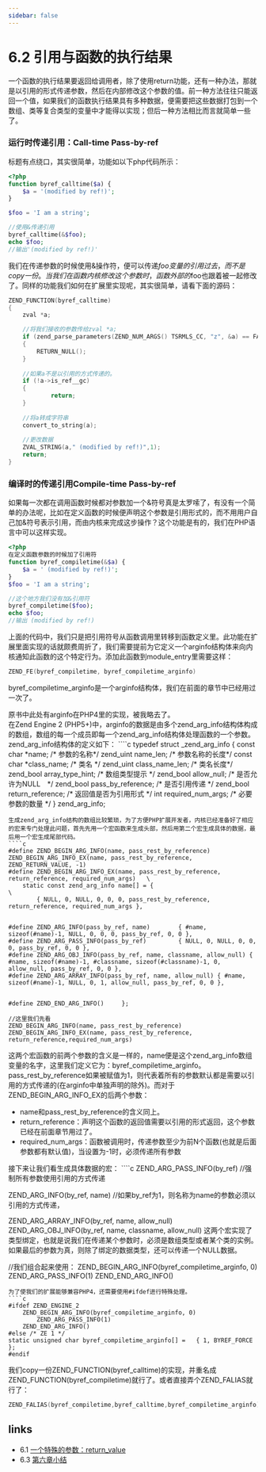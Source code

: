 ```yaml
---
sidebar: false
---
```


# 6.2 引用与函数的执行结果 

一个函数的执行结果要返回给调用者，除了使用return功能，还有一种办法，那就是以引用的形式传递参数，然后在内部修改这个参数的值。前一种方法往往只能返回一个值，如果我们的函数执行结果具有多种数据，便需要把这些数据打包到一个数组、类等复合类型的变量中才能得以实现；但后一种方法相比而言就简单一些了。
### 运行时传递引用：Call-time Pass-by-ref
标题有点绕口，其实很简单，功能如以下php代码所示：
````php
<?php
function byref_calltime($a) {
    $a = '(modified by ref!)';
}

$foo = 'I am a string';

//使用&传递引用
byref_calltime(&$foo);
echo $foo;
//输出'(modified by ref!)'

````
我们在传递参数的时候使用&操作符，便可以传递$foo变量的引用过去，而不是copy一份。当我们在函数内核修改这个参数时，函数外部的$foo也跟着被一起修改了。同样的功能我们如何在扩展里实现呢，其实很简单，请看下面的源码：
````c
ZEND_FUNCTION(byref_calltime)
{
	zval *a;

	//将我们接收的参数传给zval *a;
	if (zend_parse_parameters(ZEND_NUM_ARGS() TSRMLS_CC, "z", &a) == FAILURE)
	{
		RETURN_NULL();
	}
	
	//如果a不是以引用的方式传递的。
	if (!a->is_ref__gc)
	{
        	return;
	}
	
	//将a转成字符串
	convert_to_string(a);
	
	//更改数据
	ZVAL_STRING(a," (modified by ref!)",1);
	return;
}

````
### 编译时的传递引用Compile-time Pass-by-ref
如果每一次都在调用函数时候都对参数加一个&符号真是太罗嗦了，有没有一个简单的办法呢，比如在定义函数的时候便声明这个参数是引用形式的，而不用用户自己加&符号表示引用，而由内核来完成这步操作？这个功能是有的，我们在PHP语言中可以这样实现。
````php
<?php
在定义函数参数的时候加了引用符
function byref_compiletime(&$a) {
    $a = ' (modified by ref!)';
}
$foo = 'I am a string';

//这个地方我们没有加&引用符
byref_compiletime($foo);
echo $foo;
//输出 (modified by ref!)

````
上面的代码中，我们只是把引用符号从函数调用里转移到函数定义里。此功能在扩展里面实现的话就颇费周折了，我们需要提前为它定义一个arginfo结构体来向内核通知此函数的这个特定行为。添加此函数到module_entry里需要这样：
````c
ZEND_FE(byref_compiletime, byref_compiletime_arginfo)

````
byref_compiletime_arginfo是一个arginfo结构体，我们在前面的章节中已经用过一次了。

<div class="tip-common">原书中此处有arginfo在PHP4里的实现，被我略去了。</div>
在Zend Engine 2 (PHP5+)中，arginfo的数据是由多个zend_arg_info结构体构成的数组，数组的每一个成员即每一个zend_arg_info结构体处理函数的一个参数。zend_arg_info结构体的定义如下：
````c
typedef struct _zend_arg_info {
    const char *name;				/* 参数的名称*/
    zend_uint name_len;				/* 参数名称的长度*/
    const char *class_name;			/* 类名 */
    zend_uint class_name_len;		/* 类名长度*/
    zend_bool array_type_hint;		/* 数组类型提示 */
    zend_bool allow_null;			/* 是否允许为NULL　*/
    zend_bool pass_by_reference;	/* 是否引用传递 */
    zend_bool return_reference;		/* 返回值是否为引用形式 */ 
    int required_num_args;  		/* 必要参数的数量 */
} zend_arg_info;

````
生成zend_arg_info结构的数组比较繁琐，为了方便PHP扩展开发者，内核已经准备好了相应的宏来专门处理此问题，首先先用一个宏函数来生成头部，然后用第二个宏生成具体的数据，最后用一个宏生成尾部代码。
````c
#define ZEND_BEGIN_ARG_INFO(name, pass_rest_by_reference)	ZEND_BEGIN_ARG_INFO_EX(name, pass_rest_by_reference, ZEND_RETURN_VALUE, -1)
#define ZEND_BEGIN_ARG_INFO_EX(name, pass_rest_by_reference, return_reference, required_num_args)	\
	static const zend_arg_info name[] = {																		\
		{ NULL, 0, NULL, 0, 0, 0, pass_rest_by_reference, return_reference, required_num_args },


#define ZEND_ARG_INFO(pass_by_ref, name)		{ #name, sizeof(#name)-1, NULL, 0, 0, 0, pass_by_ref, 0, 0 },
#define ZEND_ARG_PASS_INFO(pass_by_ref)			{ NULL, 0, NULL, 0, 0, 0, pass_by_ref, 0, 0 },
#define ZEND_ARG_OBJ_INFO(pass_by_ref, name, classname, allow_null) { #name, sizeof(#name)-1, #classname, sizeof(#classname)-1, 0, allow_null, pass_by_ref, 0, 0 },
#define ZEND_ARG_ARRAY_INFO(pass_by_ref, name, allow_null) { #name, sizeof(#name)-1, NULL, 0, 1, allow_null, pass_by_ref, 0, 0 },


#define ZEND_END_ARG_INFO()		};

//这里我们先看
ZEND_BEGIN_ARG_INFO(name, pass_rest_by_reference)
ZEND_BEGIN_ARG_INFO_EX(name, pass_rest_by_reference, return_reference,required_num_args)

````
这两个宏函数的前两个参数的含义是一样的，name便是这个zend_arg_info数组变量的名字，这里我们定义它为：byref_compiletime_arginfo。pass_rest_by_reference如果被赋值为1，则代表着所有的参数默认都是需要以引用的方式传递的(在arginfo中单独声明的除外)。而对于ZEND_BEGIN_ARG_INFO_EX的后两个参数：
<ul>
	<li>name和pass_rest_by_reference的含义同上。</li>
	<li>return_reference：声明这个函数的返回值需要以引用的形式返回，这个参数已经在前面章节用过了。</li>
	<li>required_num_args：函数被调用时，传递参数至少为前N个函数(也就是后面参数都有默认值)，当设置为-1时，必须传递所有参数</li>
</ul>
接下来让我们看生成具体数据的宏：
````c
ZEND_ARG_PASS_INFO(by_ref)
//强制所有参数使用引用的方式传递


ZEND_ARG_INFO(by_ref, name)
//如果by_ref为1，则名称为name的参数必须以引用的方式传递，


ZEND_ARG_ARRAY_INFO(by_ref, name, allow_null)
ZEND_ARG_OBJ_INFO(by_ref, name, classname, allow_null)
这两个宏实现了类型绑定，也就是说我们在传递某个参数时，必须是数组类型或者某个类的实例。如果最后的参数为真，则除了绑定的数据类型，还可以传递一个NULL数据。

//我们组合起来使用：
ZEND_BEGIN_ARG_INFO(byref_compiletime_arginfo, 0)
    ZEND_ARG_PASS_INFO(1)
ZEND_END_ARG_INFO()

````
为了使我们的扩展能够兼容PHP4，还需要使用#ifdef进行特殊处理。
````c
#ifdef ZEND_ENGINE_2
    ZEND_BEGIN_ARG_INFO(byref_compiletime_arginfo, 0)
        ZEND_ARG_PASS_INFO(1)
    ZEND_END_ARG_INFO()
#else /* ZE 1 */
static unsigned char byref_compiletime_arginfo[] =   { 1, BYREF_FORCE };
#endif

````
我们copy一份ZEND_FUNCTION(byref_calltime)的实现，并重名成ZEND_FUNCTION(byref_compiletime)就行了。或者直接弄个ZEND_FALIAS就行了：
````c
ZEND_FALIAS(byref_compiletime,byref_calltime,byref_compiletime_arginfo)

````


## links
   * 6.1 [一个特殊的参数：return_value](<6.1.md>)
   * 6.3 [第六章小结](<6.3.md>)

